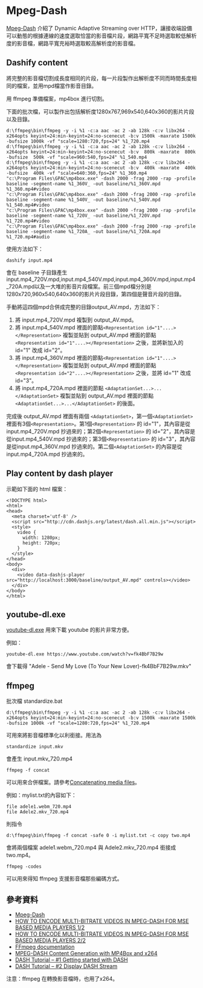 # Mpeg-Dash

[Mpeg-Dash](https://bitmovin.com/dynamic-adaptive-streaming-http-mpeg-dash/) 
介紹了 Dynamic Adaptive Streaming over HTTP，讓接收端設備可以動態的根據連線的速度選取恰當的影音檔片段，網路平寬不足時選取較低解析度的影音檔，網路平寬充裕時選取較高解析度的影音檔。

## Dashify content
將完整的影音檔切割成長度相同的片段，每一片段製作出解析度不同而時間長度相同的檔案，並用mpd檔當作影音目錄。

用 ffmpeg 準備檔案，mp4box 進行切割。

下面的批次檔，可以製作出包括解析度1280x767,969x540,640x360的影片片段以及目錄。
```
d:\ffmpeg\bin\ffmpeg -y -i %1 -c:a aac -ac 2 -ab 128k -c:v libx264 -x264opts keyint=24:min-keyint=24:no-scenecut -b:v 1500k -maxrate 1500k -bufsize 1000k -vf "scale=1280:720,fps=24" %1_720.mp4
d:\ffmpeg\bin\ffmpeg -y -i %1 -c:a aac -ac 2 -ab 128k -c:v libx264 -x264opts keyint=24:min-keyint=24:no-scenecut -b:v  800k -maxrate  800k -bufsize  500k -vf "scale=960:540,fps=24" %1_540.mp4
d:\ffmpeg\bin\ffmpeg -y -i %1 -c:a aac -ac 2 -ab 128k -c:v libx264 -x264opts keyint=24:min-keyint=24:no-scenecut -b:v  400k -maxrate  400k -bufsize  400k -vf "scale=640:360,fps=24" %1_360.mp4
"c:\Program Files\GPAC\mp4box.exe" -dash 2000 -frag 2000 -rap -profile baseline -segment-name %1_360V_ -out baseline/%1_360V.mpd %1_360.mp4#video
"c:\Program Files\GPAC\mp4box.exe" -dash 2000 -frag 2000 -rap -profile baseline -segment-name %1_540V_ -out baseline/%1_540V.mpd %1_540.mp4#video
"c:\Program Files\GPAC\mp4box.exe" -dash 2000 -frag 2000 -rap -profile baseline -segment-name %1_720V_ -out baseline/%1_720V.mpd %1_720.mp4#video
"c:\Program Files\GPAC\mp4box.exe" -dash 2000 -frag 2000 -rap -profile baseline -segment-name %1_720A_ -out baseline/%1_720A.mpd %1_720.mp4#audio
```
使用方法如下：
```
dashify input.mp4
```
會在 baseline 子目錄產生 input.mp4_720V.mpd,input.mp4_540V.mpd,input.mp4_360V.mpd,input.mp4_720A.mpd以及一大堆的影音片段檔案。前三個mpd檔分別是1280x720,960x540,640x360的影片片段目錄，第四個是聲音片段的目錄。

手動將這四個mpd合併成完整的目錄output_AV.mpd，方法如下：
1. 將 input.mp4_720V.mpd 複製到 output_AV.mpd。
2. 將 input.mp4_540V.mpd 裡面的節點`<Representation id="1"....></Representation>` 
複製並貼到 output_AV.mpd 裡面的節點`<Representation id="1"....></Representation>`
之後，並將新加入的 id="1" 改成 id="2"。
3. 將 input.mp4_360V.mpd 裡面的節點`<Representation id="1"....></Representation>` 
複製並貼到 output_AV.mpd 裡面的節點`<Representation id="2"....></Representation>`
之後，並將 id="1" 改成 id="3"。
4. 將 input.mp4_720A.mpd 裡面的節點 `<AdaptationSet...>...</AdaptationSet>`
複製並貼到 output_AV.mpd 裡面的節點 `<AdaptationSet...>...</AdaptationSet>` 的後面。

完成後 output_AV.mpd 裡面有兩個 `<AdaptationSet>`，第一個`<AdaptationSet>`
裡面有3個`<Representation>`。第1個`<Representation>` 的 id="1"，其內容是從input.mp4_720V.mpd 抄過來的；第2個`<Representation>` 的 id="2"，其內容是從input.mp4_540V.mpd 抄過來的；第3個`<Representation>` 的 id="3"，其內容是從input.mp4_360V.mpd 抄過來的。第二個`<AdaptationSet>` 的內容是從
input.mp4_720A.mpd 抄過來的。

## Play content by dash player
示範如下面的 html 檔案：
```
<!DOCTYPE html>
<html>
<head>
  <meta charset='utf-8' />
  <script src="http://cdn.dashjs.org/latest/dash.all.min.js"></script>
  <style>
    video {
      width: 1280px;
      height: 720px;
    }
  </style>
</head>
<body>
  <div>
    <video data-dashjs-player src="http://localhost:3000/baseline/output_AV.mpd" controls></video>
  </div>
</body>
</html>
```
## youtube-dl.exe
[youtube-dl.exe](https://youtube-dl.org/) 用來下載 youtube 的影片非常方便。

例如：
```
youtube-dl.exe https://www.youtube.com/watch?v=fk4BbF7B29w
```
會下載得 "Adele - Send My Love (To Your New Lover)-fk4BbF7B29w.mkv"

## ffmpeg
批次檔 standardize.bat
```
d:\ffmpeg\bin\ffmpeg -y -i %1 -c:a aac -ac 2 -ab 128k -c:v libx264 -x264opts keyint=24:min-keyint=24:no-scenecut -b:v 1500k -maxrate 1500k -bufsize 1000k -vf "scale=1280:720,fps=24" %1_720.mp4
```
可用來將影音檔標準化以利銜接。用法為
```
standardize input.mkv
```
會產生 input.mkv_720.mp4

```
ffmpeg -f concat
```
可以用來合併檔案。請參考[Concatenating media files](https://trac.ffmpeg.org/wiki/Concatenate)。

例如：mylist.txt的內容如下：
```
file adele1.webm_720.mp4
file Adele2.mkv_720.mp4
```
則指令
```
d:\ffmpeg\bin\ffmpeg -f concat -safe 0 -i mylist.txt -c copy two.mp4
```
會將兩個檔案 adele1.webm_720.mp4 與 Adele2.mkv_720.mp4 銜接成 two.mp4。
```
ffmpeg -codes
```
可以用來得知 ffmpeg 支援影音檔那些編碼方式。

## 參考資料
* [Mpeg-Dash](https://bitmovin.com/dynamic-adaptive-streaming-http-mpeg-dash/)
* [HOW TO ENCODE MULTI-BITRATE VIDEOS IN MPEG-DASH FOR MSE BASED MEDIA PLAYERS 1/2](https://blog.streamroot.io/encode-multi-bitrate-videos-mpeg-dash-mse-based-media-players/)
* [HOW TO ENCODE MULTI-BITRATE VIDEOS IN MPEG-DASH FOR MSE BASED MEDIA PLAYERS 2/2](https://blog.streamroot.io/encode-multi-bitrate-videos-mpeg-dash-mse-based-media-players-22/)
* [FFmpeg documentation](https://ffmpeg.org/documentation.html)
* [MPEG-DASH Content Generation with MP4Box and x264](https://bitmovin.com/mp4box-dash-content-generation-x264/)
* [DASH Tutorial – #1 Getting started with DASH](http://halcyon.ch/dash-tutorial-1-getting-started-with-dash/)
* [DASH Tutorial – #2 Display DASH Stream](http://halcyon.ch/dash-tutorial-2-display-dash-stream/)

注意：ffmpeg 在轉換影音檔時，也用了x264。